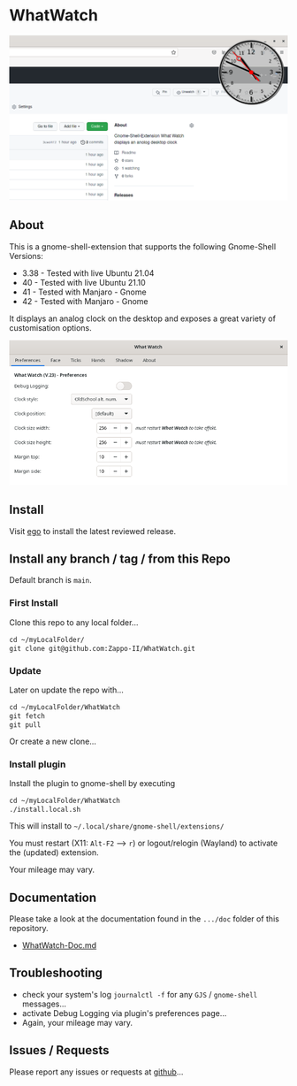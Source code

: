 # WhatWatch

![Screenshot showing WhatWatch clock on desktop with browser window opened behind it...](doc/WhatWatch.png "Screenshot showing WhatWatch in action...")

## About

This is a gnome-shell-extension that supports the following Gnome-Shell Versions:

* 3.38 - Tested with live Ubuntu 21.04
* 40 - Tested with live Ubuntu 21.10
* 41 - Tested with Manjaro - Gnome
* 42 - Tested with Manjaro - Gnome

It displays an analog clock on the desktop and exposes a great variety of customisation options.

![Screenshot showing WhatWatch settings page...](doc/WhatWatch-Settings.png "Screenshot showing WhatWatch settings dialog in action...")

## Install

Visit [ego](https://extensions.gnome.org/extension/4806/what-watch/) to install the latest reviewed release.

## Install any branch / tag / from this Repo

Default branch is `main`.

### First Install

Clone this repo to any local folder...

```
cd ~/myLocalFolder/
git clone git@github.com:Zappo-II/WhatWatch.git
```

###  Update

Later on update the repo with...

```
cd ~/myLocalFolder/WhatWatch
git fetch
git pull
```

Or create a new clone...

### Install plugin

Install the plugin to gnome-shell by executing 

```
cd ~/myLocalFolder/WhatWatch
./install.local.sh
```

This will install to `~/.local/share/gnome-shell/extensions/`

You must restart (X11: `Alt-F2` --> `r`) or logout/relogin (Wayland) to activate the (updated) extension.

Your mileage may vary.

## Documentation

Please take a look at the documentation found in the `.../doc` folder of this repository.

* [WhatWatch-Doc.md](doc/WhatWatch-Doc.md)

## Troubleshooting

* check your system's log `journalctl -f` for any `GJS` / `gnome-shell` messages...
* activate Debug Logging via plugin's preferences page...
* Again, your mileage may vary.

## Issues / Requests

Please report any issues or requests at [github](https://github.com/Zappo-II/WhatWatch/issues)...
